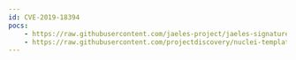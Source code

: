 ```yaml
---
id: CVE-2019-18394
pocs:
    - https://raw.githubusercontent.com/jaeles-project/jaeles-signatures/master/cves/openfire-ssrf.yaml
    - https://raw.githubusercontent.com/projectdiscovery/nuclei-templates/master/cves/CVE-2019-18394.yaml
---
```

